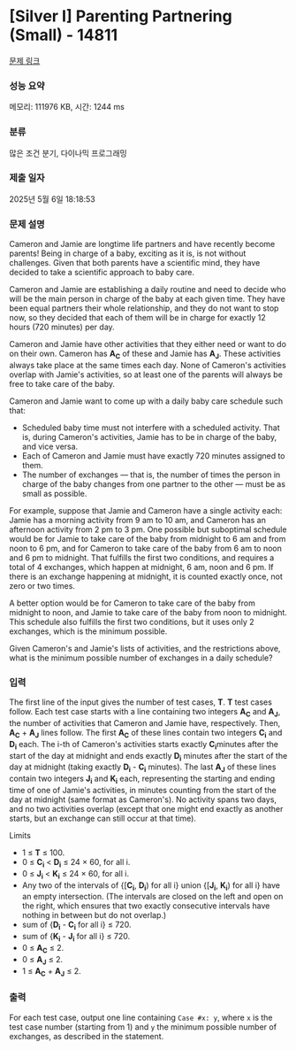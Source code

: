 # [Silver I] Parenting Partnering (Small) - 14811 

[문제 링크](https://www.acmicpc.net/problem/14811) 

### 성능 요약

메모리: 111976 KB, 시간: 1244 ms

### 분류

많은 조건 분기, 다이나믹 프로그래밍

### 제출 일자

2025년 5월 6일 18:18:53

### 문제 설명

<p>Cameron and Jamie are longtime life partners and have recently become parents! Being in charge of a baby, exciting as it is, is not without challenges. Given that both parents have a scientific mind, they have decided to take a scientific approach to baby care.</p>

<p>Cameron and Jamie are establishing a daily routine and need to decide who will be the main person in charge of the baby at each given time. They have been equal partners their whole relationship, and they do not want to stop now, so they decided that each of them will be in charge for exactly 12 hours (720 minutes) per day.</p>

<p>Cameron and Jamie have other activities that they either need or want to do on their own. Cameron has <strong>A<sub>C</sub></strong> of these and Jamie has <strong>A<sub>J</sub></strong>. These activities always take place at the same times each day. None of Cameron's activities overlap with Jamie's activities, so at least one of the parents will always be free to take care of the baby.</p>

<p>Cameron and Jamie want to come up with a daily baby care schedule such that:</p>

<ul>
	<li>Scheduled baby time must not interfere with a scheduled activity. That is, during Cameron's activities, Jamie has to be in charge of the baby, and vice versa.</li>
	<li>Each of Cameron and Jamie must have exactly 720 minutes assigned to them.</li>
	<li>The number of exchanges — that is, the number of times the person in charge of the baby changes from one partner to the other — must be as small as possible.</li>
</ul>

<p>For example, suppose that Jamie and Cameron have a single activity each: Jamie has a morning activity from 9 am to 10 am, and Cameron has an afternoon activity from 2 pm to 3 pm. One possible but suboptimal schedule would be for Jamie to take care of the baby from midnight to 6 am and from noon to 6 pm, and for Cameron to take care of the baby from 6 am to noon and 6 pm to midnight. That fulfills the first two conditions, and requires a total of 4 exchanges, which happen at midnight, 6 am, noon and 6 pm. If there is an exchange happening at midnight, it is counted exactly once, not zero or two times.</p>

<p>A better option would be for Cameron to take care of the baby from midnight to noon, and Jamie to take care of the baby from noon to midnight. This schedule also fulfills the first two conditions, but it uses only 2 exchanges, which is the minimum possible.</p>

<p>Given Cameron's and Jamie's lists of activities, and the restrictions above, what is the minimum possible number of exchanges in a daily schedule?</p>

### 입력 

 <p>The first line of the input gives the number of test cases, <strong>T</strong>. <strong>T</strong> test cases follow. Each test case starts with a line containing two integers <strong>A<sub>C</sub></strong> and <strong>A<sub>J</sub></strong>, the number of activities that Cameron and Jamie have, respectively. Then, <strong>A<sub>C</sub></strong> + <strong>A<sub>J</sub></strong> lines follow. The first <strong>A<sub>C</sub></strong> of these lines contain two integers <strong>C<sub>i</sub></strong> and <strong>D<sub>i</sub></strong> each. The i-th of Cameron's activities starts exactly <strong>C<sub>i</sub></strong>minutes after the start of the day at midnight and ends exactly <strong>D<sub>i</sub></strong> minutes after the start of the day at midnight (taking exactly <strong>D<sub>i</sub></strong> - <strong>C<sub>i</sub></strong> minutes). The last <strong>A<sub>J</sub></strong> of these lines contain two integers <strong>J<sub>i</sub></strong> and <strong>K<sub>i</sub></strong> each, representing the starting and ending time of one of Jamie's activities, in minutes counting from the start of the day at midnight (same format as Cameron's). No activity spans two days, and no two activities overlap (except that one might end exactly as another starts, but an exchange can still occur at that time).</p>

<p>Limits</p>

<ul>
	<li>1 ≤ <strong>T</strong> ≤ 100.</li>
	<li>0 ≤ <strong>C<sub>i</sub></strong> < <strong>D<sub>i</sub></strong> ≤ 24 × 60, for all i.</li>
	<li>0 ≤ <strong>J<sub>i</sub></strong> < <strong>K<sub>i</sub></strong> ≤ 24 × 60, for all i.</li>
	<li>Any two of the intervals of {[<strong>C<sub>i</sub></strong>, <strong>D<sub>i</sub></strong>) for all i} union {[<strong>J<sub>i</sub></strong>, <strong>K<sub>i</sub></strong>) for all i} have an empty intersection. (The intervals are closed on the left and open on the right, which ensures that two exactly consecutive intervals have nothing in between but do not overlap.)</li>
	<li>sum of {<strong>D<sub>i</sub></strong> - <strong>C<sub>i</sub></strong> for all i} ≤ 720.</li>
	<li>sum of {<strong>K<sub>i</sub></strong> - <strong>J<sub>i</sub></strong> for all i} ≤ 720.</li>
	<li>0 ≤ <strong>A<sub>C</sub></strong> ≤ 2.</li>
	<li>0 ≤ <strong>A<sub>J</sub></strong> ≤ 2.</li>
	<li>1 ≤ <strong>A<sub>C</sub></strong> + <strong>A<sub>J</sub></strong> ≤ 2.</li>
</ul>

### 출력 

 <p>For each test case, output one line containing <code>Case #x: y</code>, where <code>x</code> is the test case number (starting from 1) and <code>y</code> the minimum possible number of exchanges, as described in the statement.</p>

